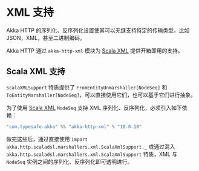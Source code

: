 # XML 支持

Akka HTTP 的序列化、反序列化设置使其可以无缝支持特定的传输类型，比如 JSON，XML，甚至二进制编码。

Akka HTTP 通过 `akka-http-xml` 模块为 [Scala XML](https://github.com/scala/scala-xml) 提供开箱即用的支持。

## Scala XML 支持

`ScalaXMLSupport` 特质提供了 `FromEntityUnmarshaller[NodeSeq]` 和 `ToEntityMarshaller[NodeSeq]`，可以直接使用它们，也可以基于它们进行抽象。

为了使用 [Scala XML](https://github.com/scala/scala-xml) `NodeSeq` 支持 XML 序列化、反序列化，必须引入如下依赖：

```scala
"com.typesafe.akka" %% "akka-http-xml" % "10.0.10"
```

做完这些后，通过直接使用 `import akka.http.scaladsl.marshallers.xml.ScalaXmlSupport._` 或通过混入 `akka.http.scaladsl.marshallers.xml.ScalaXmlSupport` 特质，XML 与 `NodeSeq` 实例之间的序列化、反序列化即可透明进行。
